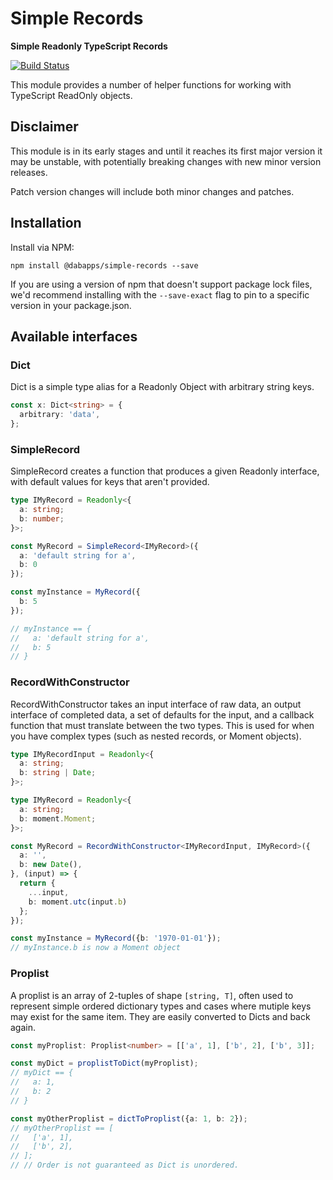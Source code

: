 # Simple Records

**Simple Readonly TypeScript Records**

[![Build Status](https://travis-ci.com/dabapps/simple-records.svg?token=Vjwq9pDHXxGNhnyuktQ5&branch=master)](https://travis-ci.com/dabapps/simple-records)

This module provides a number of helper functions for working with TypeScript ReadOnly objects.

## Disclaimer

This module is in its early stages and until it reaches its first major version it may be unstable, with potentially breaking changes with new minor version releases.

Patch version changes will include both minor changes and patches.

## Installation

Install via NPM:

```shell
npm install @dabapps/simple-records --save
```

If you are using a version of npm that doesn't support package lock files, we'd recommend installing with the `--save-exact` flag to pin to a specific version in your package.json.

## Available interfaces

### Dict

Dict is a simple type alias for a Readonly Object with arbitrary string keys.

```typescript
const x: Dict<string> = {
  arbitrary: 'data',
};

```

### SimpleRecord

SimpleRecord creates a function that produces a given Readonly interface, with default values for keys that aren't provided.

```typescript
type IMyRecord = Readonly<{
  a: string;
  b: number;
}>;

const MyRecord = SimpleRecord<IMyRecord>({
  a: 'default string for a',
  b: 0
});

const myInstance = MyRecord({
  b: 5
});

// myInstance == {
//   a: 'default string for a',
//   b: 5
// }
```

### RecordWithConstructor

RecordWithConstructor takes an input interface of raw data, an output interface of completed data, a set of defaults for the input, and a callback function that must translate between the two types. This is used for when you have complex types (such as nested records, or Moment objects).

```typescript
type IMyRecordInput = Readonly<{
  a: string;
  b: string | Date;
}>;

type IMyRecord = Readonly<{
  a: string;
  b: moment.Moment;
}>;

const MyRecord = RecordWithConstructor<IMyRecordInput, IMyRecord>({
  a: '',
  b: new Date(),
}, (input) => {
  return {
    ...input,
    b: moment.utc(input.b)
  };
});

const myInstance = MyRecord({b: '1970-01-01'});
// myInstance.b is now a Moment object
```

### Proplist

A proplist is an array of 2-tuples of shape `[string, T]`, often used to represent simple ordered dictionary types and cases where mutiple keys may exist for the same item.  They are easily converted to Dicts and back again.

```typescript
const myProplist: Proplist<number> = [['a', 1], ['b', 2], ['b', 3]];

const myDict = proplistToDict(myProplist);
// myDict == {
//   a: 1,
//   b: 2
// }

const myOtherProplist = dictToProplist({a: 1, b: 2});
// myOtherProplist == [
//   ['a', 1],
//   ['b', 2],
// ];
// // Order is not guaranteed as Dict is unordered.
